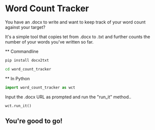 # Word Count Tracker
You have an .docx to write and want to keep track of your word count against your target?

It's a simple tool that copies tet from .docx to .txt and further counts the number of your words you've written so far.

** Commandline

```bash
pip install docx2txt

cd word_count_tracker
```

** In Python

```python
import word_count_tracker as wct
```

Input the .docx URL as prompted and run the "run_it" method..

```python
wct.run_it()
```


## You're good to go!

